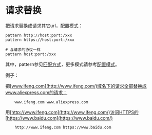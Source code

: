# 请求替换

把请求替换成请求其它url，配置模式：

	pattern http://host:port:/xxx
	pattern https://host:port:/xxx
	
	# 与请求的协议一样
	pattern host:port:/xxx
	
其中，pattern参见[匹配方式](../../pattern.html)，更多模式请参考[配置模式](../../mode.html)。

例子：

把[www.ifeng.com](http://www.ifeng.com/)域名下的请求全部替换成www.aliexpress.com的请求：

		www.ifeng.com www.aliexpress.com
		
用[http://www.ifeng.com](http://www.ifeng.com/)访问HTTPS的[https://www.baidu.com](https://www.baidu.com/)

		http://www.ifeng.com https://www.baidu.com